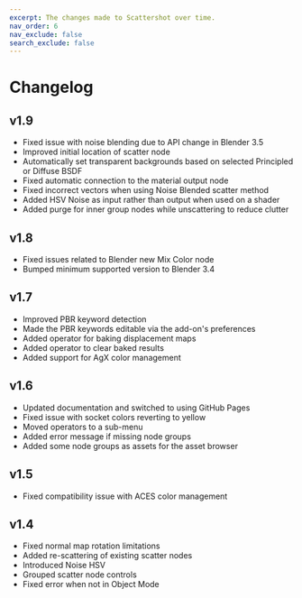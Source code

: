 ```yaml
---
excerpt: The changes made to Scattershot over time.
nav_order: 6
nav_exclude: false
search_exclude: false
---
```


# Changelog

## v1.9
- Fixed issue with noise blending due to API change in Blender 3.5
- Improved initial location of scatter node
- Automatically set transparent backgrounds based on selected Principled or Diffuse BSDF
- Fixed automatic connection to the material output node
- Fixed incorrect vectors when using Noise Blended scatter method
- Added HSV Noise as input rather than output when used on a shader
- Added purge for inner group nodes while unscattering to reduce clutter

## v1.8
- Fixed issues related to Blender new Mix Color node
- Bumped minimum supported version to Blender 3.4

## v1.7
- Improved PBR keyword detection
- Made the PBR keywords editable via the add-on's preferences
- Added operator for baking displacement maps
- Added operator to clear baked results
- Added support for AgX color management

## v1.6
- Updated documentation and switched to using GitHub Pages
- Fixed issue with socket colors reverting to yellow
- Moved operators to a sub-menu
- Added error message if missing node groups
- Added some node groups as assets for the asset browser

## v1.5
- Fixed compatibility issue with ACES color management

## v1.4
- Fixed normal map rotation limitations
- Added re-scattering of existing scatter nodes
- Introduced Noise HSV
- Grouped scatter node controls
- Fixed error when not in Object Mode